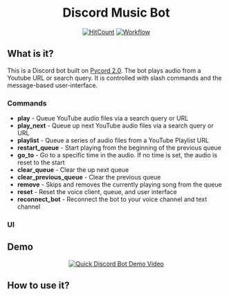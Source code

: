 <h1 align="center">Discord Music Bot</h1>

<div align="center">
  
[![HitCount](https://hits.dwyl.com/Nick-McGee/discord-bot.svg?style=flat)](http://hits.dwyl.com/Nick-McGee/discord-bot)
<a href="https://hub.docker.com/repository/docker/nrmcgee/discord-bot" target="_blank" rel="noopener noreferrer">![Workflow](https://github.com/Nick-McGee/discord-bot/actions/workflows/main.yml/badge.svg)</a>
  
</div>

## What is it?
This is a Discord bot built on <a href="https://github.com/Pycord-Development/pycord">Pycord 2.0</a>. The bot plays audio from a Youtube URL or search query. It is controlled with slash commands and the message-based user-interface.

### Commands
+ **play** - Queue YouTube audio files via a search query or URL
+ **play_next** - Queue up next YouTube audio files via a search query or URL
+ **playlist** - Queue a series of audio files from a YouTube Playlist URL
+ **restart_queue** - Start playing from the beginning of the previous queue
+ **go_to** - Go to a specific time in the audio. If no time is set, the audio is reset to the start
+ **clear_queue** - Clear the up next queue
+ **clear_previous_queue** - Clear the previous queue
+ **remove** - Skips and removes the currently playing song from the queue
+ **reset** - Reset the voice client, queue, and user interface
+ **reconnect_bot** - Reconnect the bot to your voice channel and text channel

### UI

## Demo

<div align="center">

[![Quick Discord Bot Demo Video](http://img.youtube.com/vi/TuIMTAzkWHY/0.jpg)](http://www.youtube.com/watch?v=TuIMTAzkWHY "Quick Discord Bot Demo")

</div>

## How to use it?

